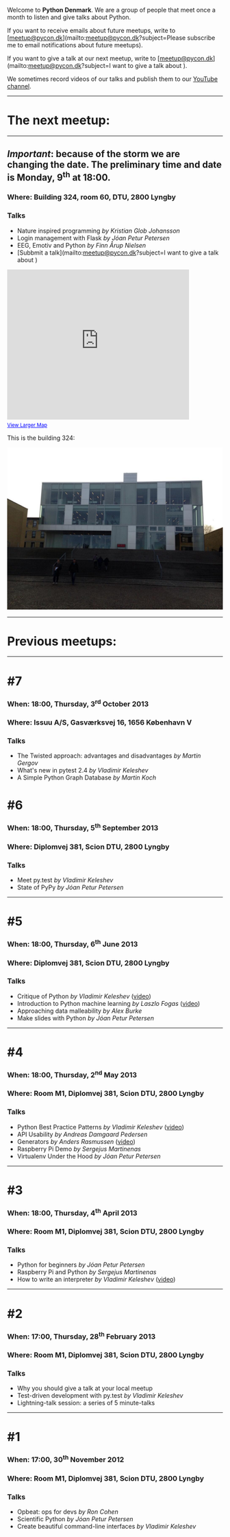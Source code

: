 Welcome to **Python Denmark**. We are a group of
people that meet once a month to listen and give
talks about Python.

If you want to receive emails about future meetups, write
to [meetup@pycon.dk](mailto:meetup@pycon.dk?subject=Please subscribe me to email notifications about future meetups).

If you want to give a talk at our next meetup, write
to [meetup@pycon.dk](mailto:meetup@pycon.dk?subject=I want to give a talk about <blank>).

We sometimes record videos of our talks and publish
them to our [YouTube channel](http://www.youtube.com/user/PyConDK).

* * *

# The next meetup:

* * *

## *Important*: because of the storm we are changing the date. The preliminary time and date is Monday, 9<sup>th</sup> at 18:00.

<!--### When: 18:00, Monday, 9<sup>th</sup> December 2013-->

### Where: Building 324, room 60, DTU, 2800 Lyngby

### Talks

- Nature inspired programming *by Kristian Glob Johansson*
- Login management with Flask *by Jóan Petur Petersen*
- EEG, Emotiv and Python *by Finn Årup Nielsen*
- [Subbmit a talk](mailto:meetup@pycon.dk?subject=I want to give a talk about <blank>)

<iframe width="425" height="350" frameborder="0" scrolling="no" marginheight="0" marginwidth="0" src="https://maps.google.com/maps?f=q&amp;source=s_q&amp;hl=en&amp;geocode=&amp;q=55.784239,12.518636&amp;sll=55.784356,12.520015&amp;sspn=0.008084,0.01929&amp;t=h&amp;ie=UTF8&amp;ll=55.784356,12.520015&amp;spn=0.008084,0.01929&amp;z=14&amp;output=embed"></iframe><br /><small><a href="https://maps.google.com/maps?f=q&amp;source=embed&amp;hl=en&amp;geocode=&amp;q=55.784239,12.518636&amp;sll=55.784356,12.520015&amp;sspn=0.008084,0.01929&amp;t=h&amp;ie=UTF8&amp;ll=55.784356,12.520015&amp;spn=0.008084,0.01929&amp;z=14" style="color:#0000FF;text-align:left">View Larger Map</a></small>

This is the building 324:

![DTU](/dtu.jpg)

* * *

# Previous meetups:

* * *

# #7

### When: 18:00, Thursday, 3<sup>rd</sup> October 2013

### Where: Issuu A/S, Gasværksvej 16, 1656 København V

### Talks

- The Twisted approach: advantages and disadvantages *by Martin Gergov*
- What's new in pytest 2.4 *by Vladimir Keleshev*
- A Simple Python Graph Database *by Martin Koch*

# #6

### When: 18:00, Thursday, 5<sup>th</sup> September 2013

### Where: Diplomvej 381, Scion DTU, 2800 Lyngby

### Talks

- Meet py.test *by Vladimir Keleshev*
- State of PyPy *by Jóan Petur Petersen*

* * *

# #5

### When: 18:00, Thursday, 6<sup>th</sup> June 2013

### Where: Diplomvej 381, Scion DTU, 2800 Lyngby

### Talks

- Critique of Python *by Vladimir Keleshev*
  ([video](http://www.youtube.com/watch?v=CpjUoYcaUu8))
- Introduction to Python machine learning *by Laszlo Fogas*
  ([video](http://www.youtube.com/watch?v=mYibQljF650))
- Approaching data malleability *by Alex Burke*
- Make slides with Python *by Jóan Petur Petersen*

* * *

# #4

### When: 18:00, Thursday, 2<sup>nd</sup> May 2013

### Where: Room M1, Diplomvej 381, Scion DTU, 2800 Lyngby

### Talks

- Python Best Practice Patterns *by Vladimir Keleshev*
  ([video](http://www.youtube.com/watch?v=GZNUfkVIHAY))
- API Usability *by Andreas Damgaard Pedersen*
- Generators *by Anders Rasmussen*
  ([video](http://www.youtube.com/watch?v=6abSHR5Yfgk))
- Raspberry Pi Demo *by Sergejus Martinenas*
- Virtualenv Under the Hood *by Jóan Petur Petersen*


* * *

# #3

### When: 18:00, Thursday, 4<sup>th</sup> April 2013

### Where: Room M1, Diplomvej 381, Scion DTU, 2800 Lyngby

### Talks

- Python for beginners *by Jóan Petur Petersen*
- Raspberry Pi and Python *by Sergejus Martinenas*
- How to write an interpreter *by Vladimir Keleshev*
  ([video](http://www.youtube.com/watch?v=1h1mM7VwNGo))

* * *

# #2

### When: 17:00, Thursday, 28<sup>th</sup> February 2013

### Where: Room M1, Diplomvej 381, Scion DTU, 2800 Lyngby

### Talks

- Why you should give a talk at your local meetup
- Test-driven development with py.test *by Vladimir Keleshev*
- Lightning-talk session: a series of 5 minute-talks


* * *

# #1

### When: 17:00, 30<sup>th</sup> November 2012

### Where: Room M1, Diplomvej 381, Scion DTU, 2800 Lyngby

### Talks

- Opbeat: ops for devs *by Ron Cohen*
- Scientific Python *by Jóan Petur Petersen*
- Create beautiful command-line interfaces *by Vladimir Keleshev*
